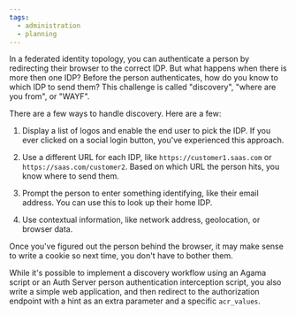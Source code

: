 ```yaml
---
tags:
  - administration
  - planning
---
```


In a federated identity topology, you can authenticate a person by redirecting
their browser to the correct IDP. But what happens when there is more then
one IDP? Before the person authenticates, how do you know to which IDP to send
them? This challenge is called "discovery", "where are you from", or "WAYF".

There are a few ways to handle discovery. Here are a few:

1. Display a list of logos and enable the end user to pick the IDP. If you
ever clicked on a social login button, you've experienced this approach.

2. Use a different URL for each IDP, like `https://customer1.saas.com` or
`https://saas.com/customer2`. Based on which URL the person hits, you know
where to send them.

3. Prompt the person to enter something identifying, like their email address.
You can use this to look up their home IDP.

4. Use contextual information, like network address, geolocation, or browser
data.

Once you've figured out the person behind the browser, it may make sense to
write a cookie so next time, you don't have to bother them.

While it's possible to implement a discovery workflow using an Agama script
or an Auth Server person authentication interception script, you also write
a simple web application, and then redirect to the authorization endpoint
with a hint as an extra parameter and a specific `acr_values`. 
